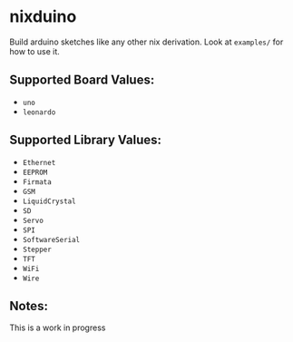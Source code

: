 # nixduino
Build arduino sketches like any other nix derivation.
Look at `examples/` for how to use it.

## Supported Board Values:
- `uno`
- `leonardo`

## Supported Library Values:
- `Ethernet`
- `EEPROM`
- `Firmata`
- `GSM`
- `LiquidCrystal`
- `SD`
- `Servo`
- `SPI`
- `SoftwareSerial`
- `Stepper`
- `TFT`
- `WiFi`
- `Wire`

## Notes:

This is a work in progress
